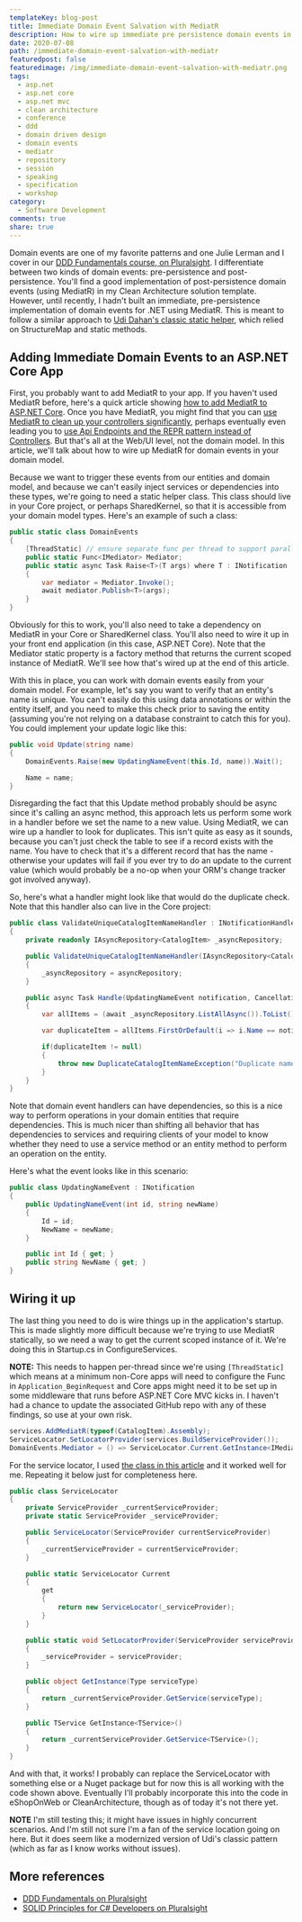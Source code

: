 ```yaml
---
templateKey: blog-post
title: Immediate Domain Event Salvation with MediatR
description: How to wire up immediate pre persistence domain events in ASP.NET Core with MediatR.
date: 2020-07-08
path: /immediate-domain-event-salvation-with-mediatr
featuredpost: false
featuredimage: /img/immediate-domain-event-salvation-with-mediatr.png
tags:
  - asp.net
  - asp.net core
  - asp.net mvc
  - clean architecture
  - conference
  - ddd
  - domain driven design
  - domain events
  - mediatr
  - repository
  - session
  - speaking
  - specification
  - workshop
category:
  - Software Development
comments: true
share: true
---
```


Domain events are one of my favorite patterns and one Julie Lerman and I cover in our [DDD Fundamentals course, on Pluralsight](https://www.pluralsight.com/courses/domain-driven-design-fundamentals). I differentiate between two kinds of domain events: pre-persistence and post-persistence. You'll find a good implementation of post-persistence domain events (using MediatR) in my Clean Architecture solution template. However, until recently, I hadn't built an immediate, pre-persistence implementation of domain events for .NET using MediatR. This is meant to follow a similar approach to [Udi Dahan's classic static helper](http://udidahan.com/2009/06/14/domain-events-salvation/), which relied on StructureMap and static methods.

## Adding Immediate Domain Events to an ASP.NET Core App

First, you probably want to add MediatR to your app. If you haven't used MediatR before, here's a quick article showing [how to add MediatR to ASP.NET Core](https://ardalis.com/using-mediatr-in-aspnet-core-apps/). Once you have MediatR, you might find that you can [use MediatR to clean up your controllers significantly](https://ardalis.com/moving-from-controllers-and-actions-to-endpoints-with-mediatr/), perhaps eventually even leading you to [use Api Endpoints and the REPR pattern instead of Controllers](https://github.com/ardalis/ApiEndpoints). But that's all at the Web/UI level, not the domain model. In this article, we'll talk about how to wire up MediatR for domain events in your domain model.

Because we want to trigger these events from our entities and domain model, and because we can't easily inject services or dependencies into these types, we're going to need a static helper class. This class should live in your Core project, or perhaps SharedKernel, so that it is accessible from your domain model types. Here's an example of such a class:

```csharp
public static class DomainEvents
{
    [ThreadStatic] // ensure separate func per thread to support parallel invocation
    public static Func<IMediator> Mediator;
    public static async Task Raise<T>(T args) where T : INotification
    {
        var mediator = Mediator.Invoke();
        await mediator.Publish<T>(args);
    }
}
```

Obviously for this to work, you'll also need to take a dependency on MediatR in your Core or SharedKernel class. You'll also need to wire it up in your front end application (in this case, ASP.NET Core). Note that the Mediator static property is a factory method that returns the current scoped instance of MediatR. We'll see how that's wired up at the end of this article.

With this in place, you can work with domain events easily from your domain model. For example, let's say you want to verify that an entity's name is unique. You can't easily do this using data annotations or within the entity itself, and you need to make this check prior to saving the entity (assuming you're not relying on a database constraint to catch this for you). You could implement your update logic like this:

```csharp
public void Update(string name)
{
    DomainEvents.Raise(new UpdatingNameEvent(this.Id, name)).Wait();

    Name = name;
}
```

Disregarding the fact that this Update method probably should be async since it's calling an async method, this approach lets us perform some work in a handler before we set the name to a new value. Using MediatR, we can wire up a handler to look for duplicates. This isn't quite as easy as it sounds, because you can't just check the table to see if a record exists with the name. You have to check that it's a different record that has the name - otherwise your updates will fail if you ever try to do an update to the current value (which would probably be a no-op when your ORM's change tracker got involved anyway).

So, here's what a handler might look like that would do the duplicate check. Note that this handler also can live in the Core project:

```csharp
public class ValidateUniqueCatalogItemNameHandler : INotificationHandler<UpdatingNameEvent>
{
    private readonly IAsyncRepository<CatalogItem> _asyncRepository;

    public ValidateUniqueCatalogItemNameHandler(IAsyncRepository<CatalogItem> asyncRepository)
    {
        _asyncRepository = asyncRepository;
    }

    public async Task Handle(UpdatingNameEvent notification, CancellationToken cancellationToken)
    {
        var allItems = (await _asyncRepository.ListAllAsync()).ToList();

        var duplicateItem = allItems.FirstOrDefault(i => i.Name == notification.NewName && i.Id != notification.Id);

        if(duplicateItem != null)
        {
            throw new DuplicateCatalogItemNameException("Duplicate name not allowed", duplicateItem.Id);
        }
    }
}
```

Note that domain event handlers can have dependencies, so this is a nice way to perform operations in your domain entities that require dependencies. This is much nicer than shifting all behavior that has dependencies to services and requiring clients of your model to know whether they need to use a service method or an entity method to perform an operation on the entity.

Here's what the event looks like in this scenario:

```csharp
public class UpdatingNameEvent : INotification
{
    public UpdatingNameEvent(int id, string newName)
    {
        Id = id;
        NewName = newName;
    }

    public int Id { get; }
    public string NewName { get; }
}
```

## Wiring it up

The last thing you need to do is wire things up in the application's startup. This is made slightly more difficult because we're trying to use MediatR statically, so we need a way to get the current scoped instance of it. We're doing this in Startup.cs in ConfigureServices.

**NOTE:** This needs to happen per-thread since we're using `[ThreadStatic]` which means at a minimum non-Core apps will need to configure the Func in `Application_BeginRequest` and Core apps might need it to be set up in some middleware that runs before ASP.NET Core MVC kicks in. I haven't had a chance to update the associated GitHub repo with any of these findings, so use at your own risk.

```csharp
services.AddMediatR(typeof(CatalogItem).Assembly);
ServiceLocator.SetLocatorProvider(services.BuildServiceProvider());
DomainEvents.Mediator = () => ServiceLocator.Current.GetInstance<IMediator>();
```

For the service locator, I used [the class in this article](https://dotnetcoretutorials.com/2018/05/06/servicelocator-shim-for-net-core/) and it worked well for me. Repeating it below just for completeness here.

```csharp
public class ServiceLocator
{
    private ServiceProvider _currentServiceProvider;
    private static ServiceProvider _serviceProvider;

    public ServiceLocator(ServiceProvider currentServiceProvider)
    {
        _currentServiceProvider = currentServiceProvider;
    }

    public static ServiceLocator Current
    {
        get
        {
            return new ServiceLocator(_serviceProvider);
        }
    }

    public static void SetLocatorProvider(ServiceProvider serviceProvider)
    {
        _serviceProvider = serviceProvider;
    }

    public object GetInstance(Type serviceType)
    {
        return _currentServiceProvider.GetService(serviceType);
    }

    public TService GetInstance<TService>()
    {
        return _currentServiceProvider.GetService<TService>();
    }
}
```

And with that, it works! I probably can replace the ServiceLocator with something else or a Nuget package but for now this is all working with the code shown above. Eventually I'll probably incorporate this into the code in eShopOnWeb or CleanArchitecture, though as of today it's not there yet.

**NOTE** I'm still testing this; it might have issues in highly concurrent scenarios. And I'm still not sure I'm a fan of the service location going on here. But it does seem like a modernized version of Udi's classic pattern (which as far as I know works without issues).

## More references

- [DDD Fundamentals on Pluralsight](https://www.pluralsight.com/courses/domain-driven-design-fundamentals)
- [SOLID Principles for C# Developers on Pluralsight](https://www.pluralsight.com/courses/csharp-solid-principles)
